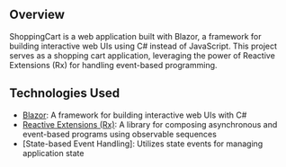 ## Overview

ShoppingCart is a web application built with Blazor, a framework for building interactive web UIs using C# instead of JavaScript. 
This project serves as a shopping cart application, leveraging the power of Reactive Extensions (Rx) for handling event-based programming.

## Technologies Used

- [Blazor](https://dotnet.microsoft.com/apps/aspnet/web-apps/blazor): A framework for building interactive web UIs with C#
- [Reactive Extensions (Rx)](https://rxjs.dev/): A library for composing asynchronous and event-based programs using observable sequences
- [State-based Event Handling]: Utilizes state events for managing application state

